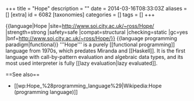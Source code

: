 +++
title = "Hope"
description = ""
date = 2014-03-16T08:33:03Z
aliases = []
[extra]
id = 6082
[taxonomies]
categories = []
tags = []
+++

{{language|Hope
|site=http://www.soi.city.ac.uk/~ross/Hope/
|strength=strong
|safety=safe
|compat=structural
|checking=static
|gc=yes
|bnf=http://www.soi.city.ac.uk/~ross/Hope/}}
{{language programming paradigm|functional}}
'''Hope''' is a purely [[functional programming]] language from 1970s, which predates Miranda and [[Haskell]]. It is the first language with call-by-pattern evaluation and algebraic data types, and its most used interpreter is fully [[lazy evaluation|lazy evaluated]].

==See also==
* [[wp:Hope_%28programming_language%29|Wikipedia:Hope (programming language)]]
